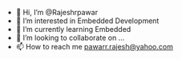 - 👋 Hi, I’m @Rajeshrpawar
- 👀 I’m interested in Embedded Development
- 🌱 I’m currently learning Embedded 
- 💞️ I’m looking to collaborate on ...
- 📫 How to reach me pawarr.rajesh@yahoo.com

<!---
Rajeshrpawar/Rajeshrpawar is a ✨ special ✨ repository because its `README.md` (this file) appears on your GitHub profile.
You can click the Preview link to take a look at your changes.
--->

